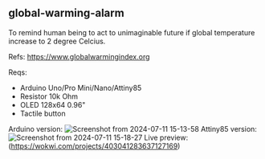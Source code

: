 ## global-warming-alarm
To remind human being to act to unimaginable future if global temperature increase to 2 degree Celcius.

Refs: https://www.globalwarmingindex.org

Reqs:
- Arduino Uno/Pro Mini/Nano/Attiny85
- Resistor 10k Ohm
- OLED 128x64 0.96"
- Tactile button

Arduino version:
![Screenshot from 2024-07-11 15-13-58](https://github.com/redbtn/global-warming-index/assets/5095416/3d361560-08cf-479e-9c45-6f2cf06d3ad5)
Attiny85 version:
![Screenshot from 2024-07-11 15-18-27](https://github.com/redbtn/global-warming-index/assets/5095416/5f10a289-e0e4-4cb9-b01d-6d8e81367beb)
Live preview: (https://wokwi.com/projects/403041283637127169)
